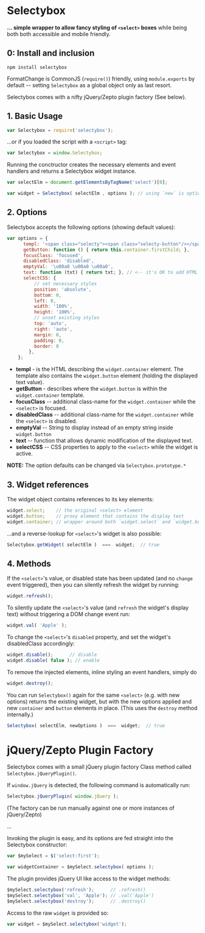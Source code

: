 # Selectybox 
**... simple wrapper to allow fancy styling of `<select>` boxes** while being both both accessible and mobile friendly.

## 0: Install and inclusion
 
```
npm install selectybox
```

FormatChange is CommonJS (`require()`) friendly, using `module.exports` by default -- setting `Selectybox` as a global object only as last resort.

Selectybox comes with a nifty jQuery/Zepto plugin factory (See below).

## 1. Basic Usage

```js
var Selectybox = require('selectybox');
```
...or if you loaded the script with a `<script>` tag:

```js
var Selectybox = window.Selectybox;
```

Running the conctructor creates the necessary elements and event handlers and returns a Selectybox widget instance.

```js
var selectElm = document.getElementsByTagName('select')[0];

var widget = Selectybox( selectElm , options ); // using `new` is optional
```

## 2. Options

Selectybox accepts the following options (showing default values):

```js
var options = {
      templ: '<span class="selecty"><span class="selecty-button"/></span>',
      getButton: function () { return this.container.firstChild; },
      focusClass: 'focused',
      disabledClass: 'disabled',
      emptyVal: '\u00a0 \u00a0 \u00a0',
      text: function (txt) { return txt; }, // <-- it's OK to add HTML markup
      selectCSS: {
          // set necessary styles
          position: 'absolute',
          bottom: 0,
          left: 0,
          width: '100%',
          height: '100%',
          // unset existing styles
          top: 'auto',
          right: 'auto',
          margin: 0,
          padding: 0,
          border: 0
        },
    };
```

* **templ** - is the HTML describing the `widget.container` element. The template also contains the `widget.button` element (holding the displayed text value).
* **getButton** - describes where the `widget.button` is within the `widget.container` template.
* **focusClass** -- additional class-name for the `widget.container` while the `<select>` is focused.
* **disabledClass** -- additional class-name for the `widget.container` while the `<select>` is disabled.
* **emptyVal** -- String to display instead of an empty string inside `widget.button`
* **text** -- function that allows dynamic modification of the displayed text.
* **selectCSS** -- CSS properties to apply to the `<select>` while the widget is active.

**NOTE:** The option defaults can be changed via `Selectybox.prototype.*`


## 3. Widget references

The widget object contains references to its key elements:

```js
widget.select;    // the original <select> element
widget.button;    // proxy element that contains the display text
widget.container; // wrapper around both `widget.select` and `widget.button`
```

...and a reverse-lookup for `<select>`'s widget is also possible:

```js
Selectybox.getWidget( selectElm )  ===  widget;  // true
```

## 4. Methods

If the `<select>`'s value, or disabled state has been updated (and no `change` event triggered), then you can silently refresh the widget by running:

```js
widget.refresh();
```

To silently update the `<select>`'s value (and `refresh` the widget's display text) without triggering a DOM change event run:

```js
widget.val( 'Apple' );
```

To change the `<select>`'s `disabled` property, and set the widget's disabledClass accordingly:

```js
widget.disable();      // disable
widget.disable( false ); // enable
```

To remove the injected elements, inline styling an event handlers, simply do

```js
widget.destroy();
```

You can run `Selectybox()` again for the same `<select>` (e.g. with new options) returns the existing widget, but with the new options applied and new `container` and `button` elements in place. (This uses the `destroy` method internally.)

```js
Selectybox( selectElm, newOptions )  ===  widget;  // true
```


# jQuery/Zepto Plugin Factory

Selectybox comes with a small jQuery plugin factory Class method called `Selectybox.jQueryPlugin()`.

If `window.jQuery` is detected, the following command is automatically run:

```js
Selectybox.jQueryPlugin( window.jQuery );
```

(The factory can be run manually against one or more instances of jQuery/Zepto)

...

Invoking the plugin is easy, and its options are fed straight into the Selectybox constructor:

```js
var $mySelect = $('select:first');

var widgetContainer = $mySelect.selectybox( options );
```

The plugin provides jQuery UI like access to the widget methods:

```js
$mySelect.selectybox('refresh');      // .refresh()
$mySelect.selectybox('val', 'Apple'); // .val('Apple')
$mySelect.selectybox('destroy');      // .destroy()
```

Access to the raw `widget` is provided so:

```js
var widget = $mySelect.selectybox('widget');
```
